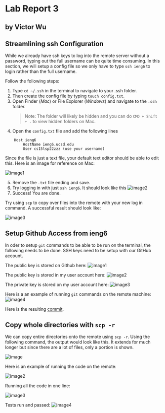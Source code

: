 # Lab Report 3
## by Victor Wu

## **Streamlining ssh Configuration**
While we already have ssh keys to log into the remote server without a password, typing out the full username can be quite time consuming. In this section, we will setup a config file so we only have to type `ssh ieng6` to login rather than the full username.

Follow the following steps:
1. Type `cd ~/.ssh` in the terminal to navigate to your .ssh folder.
2. Then create the config file by typing `touch config.txt`.
3. Open Finder (*Mac*) or File Explorer (*Windows*) and navigate to the `.ssh` folder.
    > Note: The folder will likely be hidden and you can do `CMD + Shift + .` to view hidden folders on Mac.
4. Open the `config.txt` file and add the following lines 
```
    Host ieng6
        HostName ieng6.ucsd.edu
        User cs15lsp22zzz (use your username)
```
Since the file is just a text file, your default text editor should be able to edit this. Here is an image for reference on Mac: 

![image1](https://raw.githubusercontent.com/vjwuUCSD/cse15l-lab-reports/main/LabReport3/Screen%20Shot%202022-05-08%20at%208.20.53%20PM.png)

5. Remove the `.txt` file ending and save.
6. Try logging in with just `ssh ieng6`. It should look like this 
![image2](https://github.com/vjwuUCSD/cse15l-lab-reports/blob/main/LabReport3/Screen%20Shot%202022-04-29%20at%207.41.37%20PM.png?raw=true)
7. Success! You are done.

Try using `scp` to copy over files into the remote with your new log in command. A successful result should look like:

![image3](https://github.com/vjwuUCSD/cse15l-lab-reports/blob/main/LabReport3/Screen%20Shot%202022-05-08%20at%208.33.52%20PM.png?raw=true)

## **Setup Github Access from ieng6** 

In oder to setup `git` commands to be able to be run on the terminal, the following needs to be done. SSH keys need to be setup with our GitHub account.


The public key is stored on Github here:
![image1](https://github.com/vjwuUCSD/cse15l-lab-reports/blob/main/LabReport3/Screen%20Shot%202022-05-08%20at%209.35.07%20PM.png?raw=true)

The public key is stored in my user account here:
![image2](https://github.com/vjwuUCSD/cse15l-lab-reports/blob/main/LabReport3/Screen%20Shot%202022-05-08%20at%209.37.09%20PM.png?raw=true)

The private key is stored on my user account here:
![image3](https://github.com/vjwuUCSD/cse15l-lab-reports/blob/main/LabReport3/Screen%20Shot%202022-05-08%20at%209.38.28%20PM.png?raw=true)

Here is a an example of running `git` commands on the remote machine:
![image4](https://github.com/vjwuUCSD/cse15l-lab-reports/blob/main/LabReport3/Screen%20Shot%202022-05-08%20at%209.58.02%20PM.png?raw=true)

Here is the resulting [commit](https://github.com/vjwuUCSD/markdown-parser/commit/bfcc273e2533cdd521bf6a00293409fbe4d92132).

## **Copy whole directories with `scp -r`**

We can copy entire directories onto the remote using `scp -r`.
Using the following command, the output would look like this. It extends for much longer but since there are a lot of files, only a portion is shown.

![image](https://github.com/vjwuUCSD/cse15l-lab-reports/blob/main/LabReport3/Screen%20Shot%202022-05-08%20at%2010.10.13%20PM.png?raw=true)

Here is an example of running the code on the remote:

![image2](https://github.com/vjwuUCSD/cse15l-lab-reports/blob/main/LabReport3/Screen%20Shot%202022-05-08%20at%2010.14.17%20PM.png?raw=true)

Running all the code in one line:

![image3](https://github.com/vjwuUCSD/cse15l-lab-reports/blob/main/LabReport3/Screen%20Shot%202022-05-08%20at%2010.17.49%20PM.png?raw=true)

Tests run and passed:
![image4](https://github.com/vjwuUCSD/cse15l-lab-reports/blob/main/LabReport3/Screen%20Shot%202022-05-08%20at%2010.17.32%20PM.png?raw=true)


